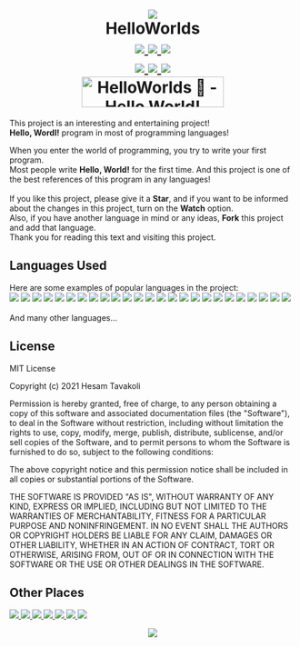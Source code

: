 <h1 align=center>
  <img src="https://media.giphy.com/media/QTfX9Ejfra3ZmNxh6B/giphy.gif" />
  <br />
  HelloWorlds
  <br />
  <a href="https://github.com/d0t0n10n?tab=followers">
    <img src="https://img.shields.io/github/followers/d0t0n10n.svg?style=social&label=Follow&maxAge=2592000" />
  </a>
  <a href="https://GitHub.com/d0t0n10n/HelloWorlds/stargazers/">
    <img src="https://img.shields.io/github/stars/d0t0n10n/HelloWorlds.svg?style=social&label=Star&maxAge=2592000" />
  </a>
  <a href="https://GitHub.com/d0t0n10n/HelloWorlds/network/">
    <img src="https://img.shields.io/github/forks/d0t0n10n/HelloWorlds.svg?style=social&label=Fork&maxAge=2592000" />
  </a>
  <br />
  <a href="https://github.com/d0t0n10n/">
    <img src="https://badges.frapsoft.com/os/v3/open-source.svg?v=103">
  </a>
  <a href="https://www.markdownguide.org/">
    <img src="https://img.shields.io/badge/Made%20with-Markdown-1f425f.svg" />
  </a>
  <a href="https://github.com/d0t0n10n/HelloWorlds/blob/main/License">
    <img src="https://img.shields.io/github/license/d0t0n10n/HelloWorlds.svg" />
  </a>
  <br />
  <a href="https://www.producthunt.com/posts/helloworlds?utm_source=badge-featured&utm_medium=badge&utm_souce=badge-helloworlds" target="_blank">
    <img src="https://api.producthunt.com/widgets/embed-image/v1/featured.svg?post_id=297111&theme=dark" alt="HelloWorlds 👋 - Hello World! program in +600 programming languages 🤯 | Product Hunt" style="width: 250px; height: 54px;" width="250" height="54" />
  </a>
</h2>

<p>
  This project is an interesting and entertaining project!
  <br />
  <b>Hello, Wordl!</b> program in most of programming languages!
  
  When you enter the world of programming, you try to write your first program.
  <br />
  Most people write <b>Hello, World!</b> for the first time. And this project is one of the best references of this program in any languages!
  <br />
  <br />
  If you like this project, please give it a <b>Star</b>, and if you want to be informed about the changes in this project, turn on the <b>Watch</b> option.
  <br />
  Also, if you have another language in mind or any ideas, <b>Fork</b> this project and add that language.
  <br />
  Thank you for reading this text and visiting this project.
</p>

<h2>
  Languages Used
</h2>

<p>
  Here are some examples of popular languages in the project:
  <br />
  <img src="https://img.shields.io/badge/Android-3DDC84?style=flat&logo=android&logoColor=white" />
  <img src="https://img.shields.io/badge/Java-007396?style=flat&logo=java&logoColor=white" />
  <img src="https://img.shields.io/badge/Angular-DD0031?style=flat&logo=angular&logoColor=white" />
  <img src="https://img.shields.io/badge/AngularJS-E23237?style=flat&logo=angularjs&logoColor=white" />
  <img src="https://img.shields.io/badge/JavaScript-F7DF1E?style=flat&logo=javascript&logoColor=white" />
  <img src="https://img.shields.io/badge/Arduino-00979D?style=flat&logo=arduino&logoColor=white" />
  <img src="https://img.shields.io/badge/AutoHotKey-334455?style=flat&logo=autohotkey&logoColor=white" />
  <img src="https://img.shields.io/badge/Bit-73398D?style=flat&logo=bit&logoColor=white" />
  <img src="https://img.shields.io/badge/Bash-4EAA25?style=flat&logo=gnu-bash&logoColor=white" />
  <img src="https://img.shields.io/badge/Blender-F5792A?style=flat&logo=blender&logoColor=white" />
  <img src="https://img.shields.io/badge/C-A8B9CC?style=flat&logo=c&logoColor=white" />
  <img src="https://img.shields.io/badge/Go-00ADD8?style=flat&logo=go&logoColor=white" />
  <img src="https://img.shields.io/badge/TypeScript-3178C6?style=flat&logo=typescript&logoColor=white" />
  <img src="https://img.shields.io/badge/PHP-777BB4?style=flat&logo=php&logoColor=white" />
  <img src="https://img.shields.io/badge/Perl-39457E?style=flat&logo=perl&logoColor=white" />
  <img src="https://img.shields.io/badge/Ruby-CC342D?style=flat&logo=ruby&logoColor=white" />
  <img src="https://img.shields.io/badge/Scala-DC322F?style=flat&logo=scala&logoColor=white" />
  <img src="https://img.shields.io/badge/Python-3776AB?style=flat&logo=python&logoColor=white" />
  <img src="https://img.shields.io/badge/Swift-FA7343?style=flat&logo=swift&logoColor=white" />
  <img src="https://img.shields.io/badge/Clojure-5881D8?style=flat&logo=clojure&logoColor=white" />
  <img src="https://img.shields.io/badge/Rust-000000?style=flat&logo=rust&logoColor=white" />
  <img src="https://img.shields.io/badge/Haskell-5D4F85?style=flat&logo=haskell&logoColor=white" />
  <img src="https://img.shields.io/badge/CoffeeScript-2F2625?style=flat&logo=coffeescript&logoColor=white" />
  <img src="https://img.shields.io/badge/Elixir-4B275F?style=flat&logo=elixir&logoColor=white" />
  <img src="https://img.shields.io/badge/Erlang-A90533?style=flat&logo=erlang&logoColor=white" />
  <br />
  <br />
  And many other languages...
</p>

<h2>
  License 
</h2>

<p>
  MIT License

  Copyright (c) 2021 Hesam Tavakoli

  Permission is hereby granted, free of charge, to any person obtaining a copy
  of this software and associated documentation files (the "Software"), to deal
  in the Software without restriction, including without limitation the rights
  to use, copy, modify, merge, publish, distribute, sublicense, and/or sell
  copies of the Software, and to permit persons to whom the Software is
  furnished to do so, subject to the following conditions:

  The above copyright notice and this permission notice shall be included in all
  copies or substantial portions of the Software.

  THE SOFTWARE IS PROVIDED "AS IS", WITHOUT WARRANTY OF ANY KIND, EXPRESS OR
  IMPLIED, INCLUDING BUT NOT LIMITED TO THE WARRANTIES OF MERCHANTABILITY,
  FITNESS FOR A PARTICULAR PURPOSE AND NONINFRINGEMENT. IN NO EVENT SHALL THE
  AUTHORS OR COPYRIGHT HOLDERS BE LIABLE FOR ANY CLAIM, DAMAGES OR OTHER
  LIABILITY, WHETHER IN AN ACTION OF CONTRACT, TORT OR OTHERWISE, ARISING FROM,
  OUT OF OR IN CONNECTION WITH THE SOFTWARE OR THE USE OR OTHER DEALINGS IN THE
  SOFTWARE.
</p>

<h2>
  Other Places 
</h2>

<p>
  <a href="mailto:d0t0n10n@pm.me">
    <img src="https://img.shields.io/badge/ProtonMail-8B89CC?style=flat&logo=protonmail&logoColor=white" />
  </a>
  <a href="https://soundcloud.com/d0t0n10n">
    <img src="https://img.shields.io/badge/SoundCloud-FF3300?style=flat&logo=soundcloud&logoColor=white" />
  </a>
  <a href="https://dotonion.medium.com/">
    <img src="https://img.shields.io/badge/Medium-000000?style=flat&logo=medium&logoColor=white" />
  </a>
  <a href="https://github.com/d0t0n10n">
    <img src="https://img.shields.io/badge/GitHub-181717?style=flat&logo=github&logoColor=white" />
  </a>
  <a href="https://hashnode.com/@dotonion">
    <img src="https://img.shields.io/badge/HashNode-2962FF?style=flat&logo=hashnode&logoColor=white" />
  </a>
  <a href="https://dev.to/dotonion">
    <img src="https://img.shields.io/badge/Dev.To-0A0A0A?style=flat&logo=dev.to&logoColor=white" />
  </a>
  <a href="https://codeforces.com/profile/1nj3ct0r">
    <img src="https://img.shields.io/badge/CodeForces-1F8ACB?style=flat&logo=codeforces&logoColor=white" />
  </a>
</p>

<p align=center>
  <img align=center src="https://media.giphy.com/media/IzvZgXhpRcARJkQAy9/giphy.gif" />
</p>
